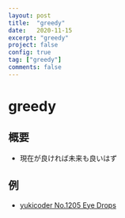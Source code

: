 ```yaml
---
layout: post
title:  "greedy"
date:   2020-11-15
excerpt: "greedy"
project: false
config: true
tag: ["greedy"]
comments: false
---
```



# greedy 

## 概要
 - 現在が良ければ未来も良いはず

## 例
 - [yukicoder No.1205 Eye Drops](https://yukicoder.me/problems/no/1205)
